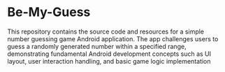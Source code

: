 # Be-My-Guess
This repository contains the source code and resources for a simple number guessing game Android application. The app challenges users to guess a randomly generated number within a specified range, demonstrating fundamental Android development concepts such as UI layout, user interaction handling, and basic game logic implementation
